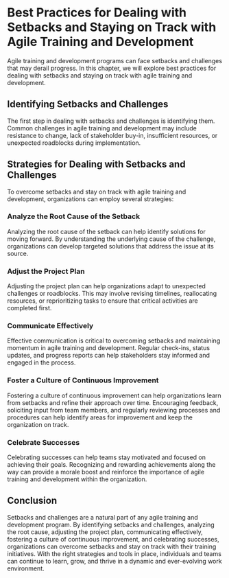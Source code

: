 Best Practices for Dealing with Setbacks and Staying on Track with Agile Training and Development
=======================================================================================================================================================

Agile training and development programs can face setbacks and challenges that may derail progress. In this chapter, we will explore best practices for dealing with setbacks and staying on track with agile training and development.

Identifying Setbacks and Challenges
-----------------------------------

The first step in dealing with setbacks and challenges is identifying them. Common challenges in agile training and development may include resistance to change, lack of stakeholder buy-in, insufficient resources, or unexpected roadblocks during implementation.

Strategies for Dealing with Setbacks and Challenges
---------------------------------------------------

To overcome setbacks and stay on track with agile training and development, organizations can employ several strategies:

### Analyze the Root Cause of the Setback

Analyzing the root cause of the setback can help identify solutions for moving forward. By understanding the underlying cause of the challenge, organizations can develop targeted solutions that address the issue at its source.

### Adjust the Project Plan

Adjusting the project plan can help organizations adapt to unexpected challenges or roadblocks. This may involve revising timelines, reallocating resources, or reprioritizing tasks to ensure that critical activities are completed first.

### Communicate Effectively

Effective communication is critical to overcoming setbacks and maintaining momentum in agile training and development. Regular check-ins, status updates, and progress reports can help stakeholders stay informed and engaged in the process.

### Foster a Culture of Continuous Improvement

Fostering a culture of continuous improvement can help organizations learn from setbacks and refine their approach over time. Encouraging feedback, soliciting input from team members, and regularly reviewing processes and procedures can help identify areas for improvement and keep the organization on track.

### Celebrate Successes

Celebrating successes can help teams stay motivated and focused on achieving their goals. Recognizing and rewarding achievements along the way can provide a morale boost and reinforce the importance of agile training and development within the organization.

Conclusion
----------

Setbacks and challenges are a natural part of any agile training and development program. By identifying setbacks and challenges, analyzing the root cause, adjusting the project plan, communicating effectively, fostering a culture of continuous improvement, and celebrating successes, organizations can overcome setbacks and stay on track with their training initiatives. With the right strategies and tools in place, individuals and teams can continue to learn, grow, and thrive in a dynamic and ever-evolving work environment.
